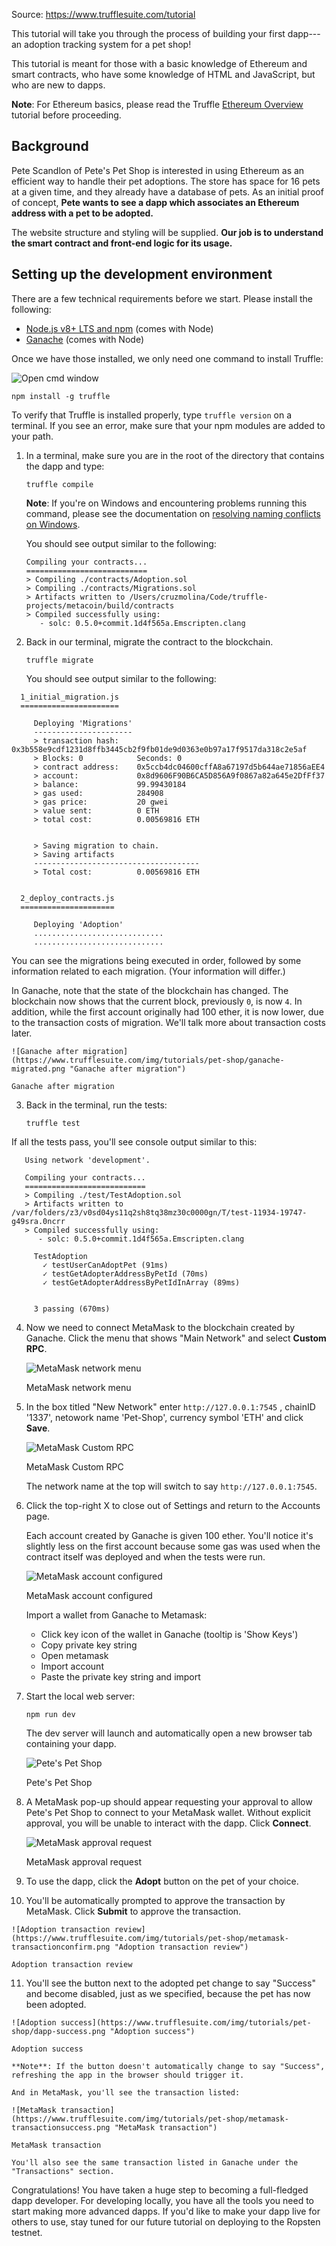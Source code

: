 Source: https://www.trufflesuite.com/tutorial



This tutorial will take you through the process of building your first dapp---an adoption tracking system for a pet shop!

This tutorial is meant for those with a basic knowledge of Ethereum and smart contracts, who have some knowledge of HTML and JavaScript, but who are new to dapps.

**Note**: For Ethereum basics, please read the Truffle  [Ethereum Overview](https://www.trufflesuite.com/guides/ethereum-overview)  tutorial before proceeding.

## Background

Pete Scandlon of Pete's Pet Shop is interested in using Ethereum as an efficient way to handle their pet adoptions. The store has space for 16 pets at a given time, and they already have a database of pets. As an initial proof of concept,  **Pete wants to see a dapp which associates an Ethereum address with a pet to be adopted.**

The website structure and styling will be supplied.  **Our job is to understand the smart contract and front-end logic for its usage.**

## [](https://www.trufflesuite.com/tutorials/pet-shop#setting-up-the-development-environment)Setting up the development environment

There are a few technical requirements before we start. Please install the following:

-   [Node.js v8+ LTS and npm](https://nodejs.org/en/)  (comes with Node)
-   [Ganache](https://www.trufflesuite.com/ganache)  (comes with Node)


Once we have those installed, we only need one command to install Truffle:

 ![Open cmd window](https://github.com/lanlan3322/pet-shop-tutorial/blob/master/cmd.png "Open cmd window")
    

```shell
npm install -g truffle
```

To verify that Truffle is installed properly, type  `truffle version`  on a terminal. If you see an error, make sure that your npm modules are added to your path.


1.  In a terminal, make sure you are in the root of the directory that contains the dapp and type:
    
    ```shell
    truffle compile
    ```
    
    **Note**: If you're on Windows and encountering problems running this command, please see the documentation on  [resolving naming conflicts on Windows](https://www.trufflesuite.com/docs/truffle/reference/configuration#resolving-naming-conflicts-on-windows).
    
    You should see output similar to the following:
    
    ```shell
    Compiling your contracts...
    ===========================
    > Compiling ./contracts/Adoption.sol
    > Compiling ./contracts/Migrations.sol
    > Artifacts written to /Users/cruzmolina/Code/truffle-projects/metacoin/build/contracts
    > Compiled successfully using:
       - solc: 0.5.0+commit.1d4f565a.Emscripten.clang
    ```
    
    
2.  Back in our terminal, migrate the contract to the blockchain.
    
    ```shell
    truffle migrate
    ```
    
    You should see output similar to the following:
    

```shell
  1_initial_migration.js
  ======================

     Deploying 'Migrations'
     ----------------------
     > transaction hash:    0x3b558e9cdf1231d8ffb3445cb2f9fb01de9d0363e0b97a17f9517da318c2e5af
     > Blocks: 0            Seconds: 0
     > contract address:    0x5ccb4dc04600cffA8a67197d5b644ae71856aEE4
     > account:             0x8d9606F90B6CA5D856A9f0867a82a645e2DfFf37
     > balance:             99.99430184
     > gas used:            284908
     > gas price:           20 gwei
     > value sent:          0 ETH
     > total cost:          0.00569816 ETH


     > Saving migration to chain.
     > Saving artifacts
     -------------------------------------
     > Total cost:          0.00569816 ETH


  2_deploy_contracts.js
  =====================

     Deploying 'Adoption'
     .............................
     .............................
```

You can see the migrations being executed in order, followed by some information related to each migration. (Your information will differ.)

In Ganache, note that the state of the blockchain has changed. The blockchain now shows that the current block, previously  `0`, is now  `4`. In addition, while the first account originally had 100 ether, it is now lower, due to the transaction costs of migration. We'll talk more about transaction costs later.
    
    ![Ganache after migration](https://www.trufflesuite.com/img/tutorials/pet-shop/ganache-migrated.png "Ganache after migration")
    
    Ganache after migration
    

3.  Back in the terminal, run the tests:
    
    ```shell
    truffle test
    ```
    
 If all the tests pass, you'll see console output similar to this:
    

```shell
   Using network 'development'.

   Compiling your contracts...
   ===========================
   > Compiling ./test/TestAdoption.sol
   > Artifacts written to /var/folders/z3/v0sd04ys11q2sh8tq38mz30c0000gn/T/test-11934-19747-g49sra.0ncrr
   > Compiled successfully using:
      - solc: 0.5.0+commit.1d4f565a.Emscripten.clang

     TestAdoption
       ✓ testUserCanAdoptPet (91ms)
       ✓ testGetAdopterAddressByPetId (70ms)
       ✓ testGetAdopterAddressByPetIdInArray (89ms)


     3 passing (670ms)
```

    
4.  Now we need to connect MetaMask to the blockchain created by Ganache. Click the menu that shows "Main Network" and select  **Custom RPC**.
    
    ![MetaMask network menu](https://www.trufflesuite.com/img/tutorials/pet-shop/metamask-networkmenu.png "MetaMask network menu")
    
    MetaMask network menu
    
5.  In the box titled "New Network" enter  `http://127.0.0.1:7545` , chainID '1337', netowork name 'Pet-Shop', currency symbol 'ETH' and click  **Save**.
    
    ![MetaMask Custom RPC](https://www.trufflesuite.com/img/tutorials/pet-shop/metamask-customrpc.png "MetaMask Custom RPC")
    
    MetaMask Custom RPC
    
    The network name at the top will switch to say  `http://127.0.0.1:7545`.
    
6.  Click the top-right X to close out of Settings and return to the Accounts page.
    
    Each account created by Ganache is given 100 ether. You'll notice it's slightly less on the first account because some gas was used when the contract itself was deployed and when the tests were run.
    
    ![MetaMask account configured](https://www.trufflesuite.com/img/tutorials/pet-shop/metamask-account1.png "MetaMask account configured")
    
    MetaMask account configured
    
    Import a wallet from Ganache to Metamask:
    - Click key icon of the wallet in Ganache (tooltip is 'Show Keys')
    - Copy private key string
    - Open metamask 
    - Import account
    - Paste the private key string and import

7.  Start the local web server:
    
    ```shell
    npm run dev
    ```
    
    The dev server will launch and automatically open a new browser tab containing your dapp.
    
    ![Pete's Pet Shop](https://www.trufflesuite.com/img/tutorials/pet-shop/dapp.png "Pete's Pet Shop")
    
    Pete's Pet Shop
    
8.  A MetaMask pop-up should appear requesting your approval to allow Pete's Pet Shop to connect to your MetaMask wallet. Without explicit approval, you will be unable to interact with the dapp. Click  **Connect**.
    
    ![MetaMask approval request](https://www.trufflesuite.com/img/tutorials/pet-shop/metamask-transactionconfirm.png "MetaMask approval request")
    
    MetaMask approval request
    
9.  To use the dapp, click the  **Adopt**  button on the pet of your choice.
    
10.  You'll be automatically prompted to approve the transaction by MetaMask. Click  **Submit**  to approve the transaction.
    
    ![Adoption transaction review](https://www.trufflesuite.com/img/tutorials/pet-shop/metamask-transactionconfirm.png "Adoption transaction review")
    
    Adoption transaction review
    
11.  You'll see the button next to the adopted pet change to say "Success" and become disabled, just as we specified, because the pet has now been adopted.
    
    ![Adoption success](https://www.trufflesuite.com/img/tutorials/pet-shop/dapp-success.png "Adoption success")
    
    Adoption success
    
    **Note**: If the button doesn't automatically change to say "Success", refreshing the app in the browser should trigger it.
    
    And in MetaMask, you'll see the transaction listed:
    
    ![MetaMask transaction](https://www.trufflesuite.com/img/tutorials/pet-shop/metamask-transactionsuccess.png "MetaMask transaction")
    
    MetaMask transaction
    
    You'll also see the same transaction listed in Ganache under the "Transactions" section.
    

Congratulations! You have taken a huge step to becoming a full-fledged dapp developer. For developing locally, you have all the tools you need to start making more advanced dapps. If you'd like to make your dapp live for others to use, stay tuned for our future tutorial on deploying to the Ropsten testnet.
